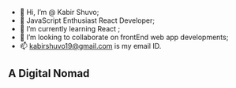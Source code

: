 - 👋 Hi, I’m @ Kabir Shuvo;
- 👀 JavaScript Enthusiast React Developer;
- 🌱 I’m currently learning React ;
- 💞️ I’m looking to collaborate on frontEnd web app developments;
- 📫 kabirshuvo19@gmail.com is my email ID. 

<h2> A Digital Nomad </h2>

<!---
kabirshuvo/kabirshuvo is a ✨ special ✨ repository because its `README.md` (this file) appears on your GitHub profile.
You can click the Preview link to take a look at your changes.
--->
